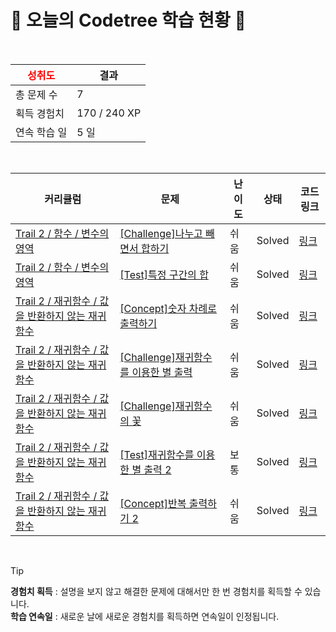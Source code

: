 # 🌲 오늘의 Codetree 학습 현황 🌲

<br />

| <span style="color:red;display:block;text-align:center;"> **성취도**</span> | 결과 |
|---|---|
| 총 문제 수 | 7 |
| 획득 경험치 | 170 / 240 XP |
| 연속 학습 일 | 5 일 |

<br />

|커리큘럼|문제|난이도|상태|코드 링크|
|---|---|---|---|---|
|[Trail 2 / 함수 / 변수의 영역](https://https://en.codetree.ai/trail-info/novice-mid/)|[[Challenge]나누고 빼면서 합하기](https://https://en.codetree.ai/trails/complete/curated-cards/challenge-divide-and-subtract-and-add-up/)|쉬움|Solved|[링크](https://github.com/starboxxxx/CodindTest_CodeTree/blob/main/250109/%EB%82%98%EB%88%84%EA%B3%A0%20%EB%B9%BC%EB%A9%B4%EC%84%9C%20%ED%95%A9%ED%95%98%EA%B8%B0/divide-and-subtract-and-add-up.java)|
|[Trail 2 / 함수 / 변수의 영역](https://https://en.codetree.ai/trail-info/novice-mid/)|[[Test]특정 구간의 합](https://https://en.codetree.ai/trails/complete/curated-cards/test-sum-of-specific-intervals/)|쉬움|Solved|[링크](https://github.com/starboxxxx/CodindTest_CodeTree/blob/main/250109/%ED%8A%B9%EC%A0%95%20%EA%B5%AC%EA%B0%84%EC%9D%98%20%ED%95%A9/sum-of-specific-intervals.java)|
|[Trail 2 / 재귀함수 / 값을 반환하지 않는 재귀함수](https://https://en.codetree.ai/trail-info/novice-mid/)|[[Concept]숫자 차례로 출력하기](https://https://en.codetree.ai/trails/complete/curated-cards/intro-to-output-numerically/)|쉬움|Solved|[링크](https://github.com/starboxxxx/CodindTest_CodeTree/blob/main/250109/%EC%88%AB%EC%9E%90%20%EC%B0%A8%EB%A1%80%EB%A1%9C%20%EC%B6%9C%EB%A0%A5%ED%95%98%EA%B8%B0/to-output-numerically.java)|
|[Trail 2 / 재귀함수 / 값을 반환하지 않는 재귀함수](https://https://en.codetree.ai/trail-info/novice-mid/)|[[Challenge]재귀함수를 이용한 별 출력](https://https://en.codetree.ai/trails/complete/curated-cards/challenge-star-output-with-recursive-function/)|쉬움|Solved|[링크](https://github.com/starboxxxx/CodindTest_CodeTree/blob/main/250109/%EC%9E%AC%EA%B7%80%ED%95%A8%EC%88%98%EB%A5%BC%20%EC%9D%B4%EC%9A%A9%ED%95%9C%20%EB%B3%84%20%EC%B6%9C%EB%A0%A5/star-output-with-recursive-function.java)|
|[Trail 2 / 재귀함수 / 값을 반환하지 않는 재귀함수](https://https://en.codetree.ai/trail-info/novice-mid/)|[[Challenge]재귀함수의 꽃](https://https://en.codetree.ai/trails/complete/curated-cards/challenge-the-flower-of-the-recursive-function/)|쉬움|Solved|[링크](https://github.com/starboxxxx/CodindTest_CodeTree/blob/main/250109/%EC%9E%AC%EA%B7%80%ED%95%A8%EC%88%98%EC%9D%98%20%EA%BD%83/the-flower-of-the-recursive-function.java)|
|[Trail 2 / 재귀함수 / 값을 반환하지 않는 재귀함수](https://https://en.codetree.ai/trail-info/novice-mid/)|[[Test]재귀함수를 이용한 별 출력 2](https://https://en.codetree.ai/trails/complete/curated-cards/test-star-output-with-recursive-function-2/)|보통|Solved|[링크](https://github.com/starboxxxx/CodindTest_CodeTree/blob/main/250109/%EC%9E%AC%EA%B7%80%ED%95%A8%EC%88%98%EB%A5%BC%20%EC%9D%B4%EC%9A%A9%ED%95%9C%20%EB%B3%84%20%EC%B6%9C%EB%A0%A5%202/star-output-with-recursive-function-2.java)|
|[Trail 2 / 재귀함수 / 값을 반환하지 않는 재귀함수](https://https://en.codetree.ai/trail-info/novice-mid/)|[[Concept]반복 출력하기 2](https://https://en.codetree.ai/trails/complete/curated-cards/intro-repeated-output-2/)|쉬움|Solved|[링크](https://github.com/starboxxxx/CodindTest_CodeTree/blob/main/250109/%EB%B0%98%EB%B3%B5%20%EC%B6%9C%EB%A0%A5%ED%95%98%EA%B8%B0%202/repeated-output-2.java)|


<br />

> [!TIP]
> **경험치 획득** : 설명을 보지 않고 해결한 문제에 대해서만 한 번 경험치를 획득할 수 있습니다.  
> **학습 연속일** : 새로운 날에 새로운 경험치를 획득하면 연속일이 인정됩니다.

